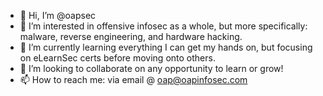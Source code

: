 - 👋 Hi, I’m @oapsec
- 👀 I’m interested in offensive infosec as a whole, but more specifically: malware, reverse engineering, and hardware hacking.
- 🌱 I’m currently learning everything I can get my hands on, but focusing on eLearnSec certs before moving onto others. 
- 💞️ I’m looking to collaborate on any opportunity to learn or grow!
- 📫 How to reach me: via email @ oap@oapinfosec.com 
